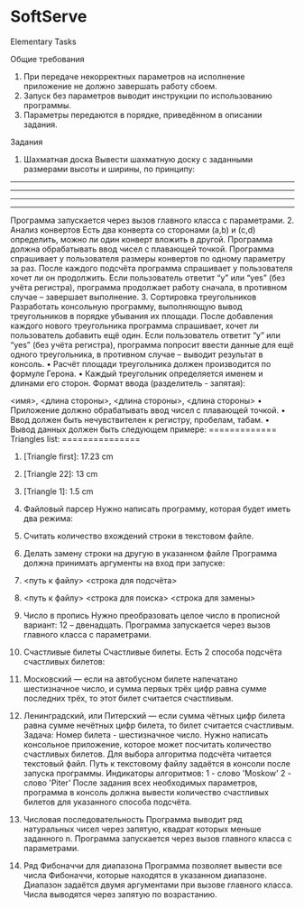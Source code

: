 # SoftServe
Elementary Tasks

Общие требования
1. При передаче некорректных параметров на исполнение приложение не должно
завершать работу сбоем.
2. Запуск без параметров выводит инструкции по использованию программы.
3. Параметры передаются в порядке, приведённом в описании задания.

Задания
1. Шахматная доска
Вывести шахматную доску с заданными размерами высоты и ширины, по принципу:
* * * * * *
* * * * * *
* * * * * *
* * * * * *
Программа запускается через вызов главного класса с параметрами.
2. Анализ конвертов
Есть два конверта со сторонами (a,b) и (c,d) определить, можно ли один конверт вложить в
другой. Программа должна обрабатывать ввод чисел с плавающей точкой. Программа спрашивает у
пользователя размеры конвертов по одному параметру за раз. После каждого подсчёта программа
спрашивает у пользователя хочет ли он продолжить. Если пользователь ответит “y” или “yes” (без
учёта регистра), программа продолжает работу сначала, в противном случае – завершает
выполнение.
3. Сортировка треугольников
Разработать консольную программу, выполняющую вывод треугольников в порядке убывания
их площади. После добавления каждого нового треугольника программа спрашивает, хочет ли
пользователь добавить ещё один. Если пользователь ответит “y” или “yes” (без учёта регистра),
программа попросит ввести данные для ещё одного треугольника, в противном случае – выводит
результат в консоль.
• Расчёт площади треугольника должен производится по формуле Герона.
• Каждый треугольник определяется именем и длинами его сторон.
Формат ввода (разделитель - запятая):

&lt;имя&gt;, &lt;длина стороны&gt;, &lt;длина стороны&gt;, &lt;длина стороны&gt;
• Приложение должно обрабатывать ввод чисел с плавающей точкой.
• Ввод должен быть нечувствителен к регистру, пробелам, табам.
• Вывод данных должен быть следующем примере:
============= Triangles list: ===============
1. [Triangle first]: 17.23 сm
2. [Triangle 22]: 13 cm
3. [Triangle 1]: 1.5 cm
4. Файловый парсер
Нужно написать программу, которая будет иметь два режима:
1. Считать количество вхождений строки в текстовом файле.
2. Делать замену строки на другую в указанном файле
Программа должна принимать аргументы на вход при запуске:
1. &lt;путь к файлу&gt; &lt;строка для подсчёта&gt;
2. &lt;путь к файлу&gt; &lt;строка для поиска&gt; &lt;строка для замены&gt;

5. Число в пропись
Нужно преобразовать целое число в прописной вариант: 12 – двенадцать. Программа
запускается через вызов главного класса с параметрами.
6. Счастливые билеты
Счастливые билеты.
Есть 2 способа подсчёта счастливых билетов:
1. Московский — если на автобусном билете напечатано шестизначное число, и сумма первых
трёх цифр равна сумме последних трёх, то этот билет считается счастливым.
2. Ленинградский, или Питерский — если сумма чётных цифр билета равна сумме нечётных
цифр билета, то билет считается счастливым.
Задача:
Номер билета - шестизначное число. Нужно написать консольное приложение, которое может
посчитать количество счастливых билетов. Для выбора алгоритма подсчёта читается текстовый
файл. Путь к текстовому файлу задаётся в консоли после запуска программы. Индикаторы
алгоритмов:
1 - слово &#39;Moskow&#39;
2 - слово &#39;Piter&#39;
После задания всех необходимых параметров, программа в консоль должна вывести
количество счастливых билетов для указанного способа подсчёта.

7. Числовая последовательность
Программа выводит ряд натуральных чисел через запятую, квадрат которых меньше заданного
n. Программа запускается через вызов главного класса с параметрами.
8. Ряд Фибоначчи для диапазона
Программа позволяет вывести все числа Фибоначчи, которые находятся в указанном
диапазоне. Диапазон задаётся двумя аргументами при вызове главного класса. Числа выводятся
через запятую по возрастанию.
